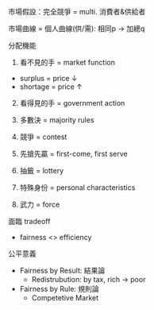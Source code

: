 
市場假設：完全競爭 = multi. 消費者&供給者

市場曲線 
= 個人曲線(供/需): 相同p -> 加總q  

分配機能

1. 看不見的手 = market function  
- surplus = price ↓
- shortage = price ↑
  
2. 看得見的手 = government action
  
3. 多數決 = majority rules  
4. 競爭 = contest  
5. 先搶先贏 = first-come, first serve  
6. 抽籤 = lottery  
  
7. 特殊身份 = personal characteristics  
8. 武力 = force  


面臨 tradeoff
- fairness <> efficiency

公平意義
- Fairness by Result: 結果論
	- Redistrubution: by tax, rich $\to$ poor
- Fairness by Rule:   規則論
	- Competetive Market

